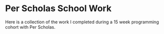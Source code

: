 # Per Scholas School Work
Here is a collection of the work I completed during a 15 week programming cohort with Per Scholas.
